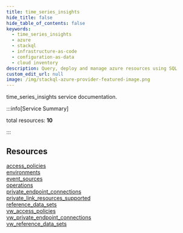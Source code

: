 ```yaml
---
title: time_series_insights
hide_title: false
hide_table_of_contents: false
keywords:
  - time_series_insights
  - azure
  - stackql
  - infrastructure-as-code
  - configuration-as-data
  - cloud inventory
description: Query, deploy and manage azure resources using SQL
custom_edit_url: null
image: /img/stackql-azure-provider-featured-image.png
---
```


time_series_insights service documentation.

:::info[Service Summary]

total resources: __10__  

:::

## Resources
<div class="row">
<div class="providerDocColumn">
<a href="/services/time_series_insights/access_policies/">access_policies</a><br />
<a href="/services/time_series_insights/environments/">environments</a><br />
<a href="/services/time_series_insights/event_sources/">event_sources</a><br />
<a href="/services/time_series_insights/operations/">operations</a><br />
<a href="/services/time_series_insights/private_endpoint_connections/">private_endpoint_connections</a>
</div>
<div class="providerDocColumn">
<a href="/services/time_series_insights/private_link_resources_supported/">private_link_resources_supported</a><br />
<a href="/services/time_series_insights/reference_data_sets/">reference_data_sets</a><br />
<a href="/services/time_series_insights/vw_access_policies/">vw_access_policies</a><br />
<a href="/services/time_series_insights/vw_private_endpoint_connections/">vw_private_endpoint_connections</a><br />
<a href="/services/time_series_insights/vw_reference_data_sets/">vw_reference_data_sets</a>
</div>
</div>